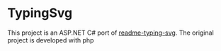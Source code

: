 # TypingSvg

This project is an ASP.NET C# port of [readme-typing-svg](https://github.com/DenverCoder1/readme-typing-svg/). The original project is developed with php
